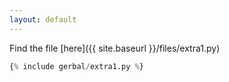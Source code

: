 ```yaml
---
layout: default
---
```

Find the file [here]({{ site.baseurl }}/files/extra1.py)

```python
{% include gerbal/extra1.py %}
```
